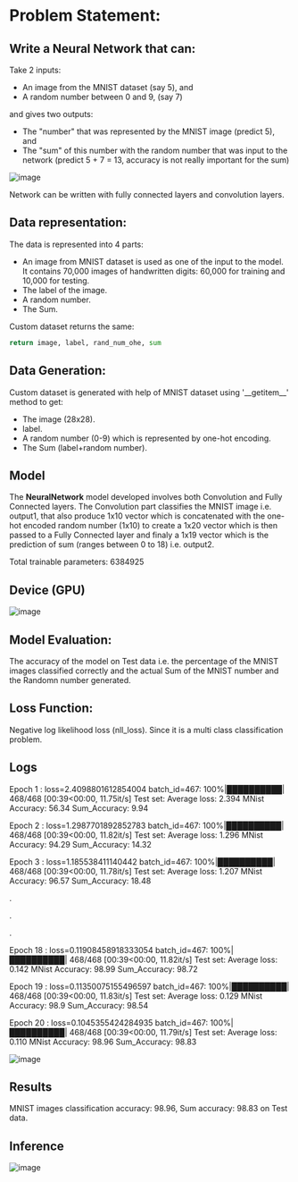 # Problem Statement:

## Write a Neural Network that can:
Take 2 inputs:

- An image from the MNIST dataset (say 5), and
- A random number between 0 and 9, (say 7)

and gives two outputs:
- The "number" that was represented by the MNIST image (predict 5), and
- The "sum" of this number with the random number that was input to the network (predict 5 + 7 = 13, accuracy is not really important for the sum)

![image](https://user-images.githubusercontent.com/48423396/137637066-e5a4294f-ab4a-4803-8266-d604c0660b0d.png)

Network can be written with fully connected layers and convolution layers.

## Data representation:

The data is represented into 4 parts:
- An image from MNIST dataset is used as one of the input to the model. It contains 70,000 images of handwritten digits: 60,000 for training and 10,000 for testing.
- The label of the image.
- A random number.
- The Sum. 

Custom dataset returns the same:
```python
return image, label, rand_num_ohe, sum
```

## Data Generation:

Custom dataset is generated with help of MNIST dataset using '\_\_getitem\_\_' method to get:
- The image (28x28).
- label.
- A random number (0-9) which is represented by one-hot encoding.
- The Sum (label+random number). 

## Model

The **NeuralNetwork** model developed involves both Convolution and Fully Connected layers. The Convolution part classifies the MNIST image i.e. output1, that also produce 1x10 vector which is concatenated with the one-hot encoded random number (1x10) to create a 1x20 vector which is then passed to a Fully Connected layer and finaly a 1x19 vector which is the prediction of sum (ranges between 0 to 18) i.e. output2.

Total trainable parameters: 6384925

## Device (GPU)
![image](https://user-images.githubusercontent.com/48423396/137644564-66f86caf-8cfd-4885-aeec-0e76f55ca973.png)


## Model Evaluation:
The accuracy of the model on Test data i.e. the percentage of the MNIST images classified correctly and the actual Sum of the MNIST number and the Randomn number generated.

## Loss Function:
Negative log likelihood loss (nll_loss). Since it is a multi class classification problem.

## Logs

Epoch 1 : 
loss=2.4098801612854004 batch_id=467: 100%|██████████| 468/468 [00:39<00:00, 11.75it/s]
Test set: Average loss: 2.394 MNist Accuracy: 56.34 Sum_Accuracy: 9.94

Epoch 2 : 
loss=1.2987701892852783 batch_id=467: 100%|██████████| 468/468 [00:39<00:00, 11.82it/s]
Test set: Average loss: 1.296 MNist Accuracy: 94.29 Sum_Accuracy: 14.32

Epoch 3 : 
loss=1.185538411140442 batch_id=467: 100%|██████████| 468/468 [00:39<00:00, 11.78it/s]
Test set: Average loss: 1.207 MNist Accuracy: 96.57 Sum_Accuracy: 18.48

.

.

.

Epoch 18 : 
loss=0.11908458918333054 batch_id=467: 100%|██████████| 468/468 [00:39<00:00, 11.82it/s]
Test set: Average loss: 0.142 MNist Accuracy: 98.99 Sum_Accuracy: 98.72

Epoch 19 : 
loss=0.11350075155496597 batch_id=467: 100%|██████████| 468/468 [00:39<00:00, 11.83it/s]
Test set: Average loss: 0.129 MNist Accuracy: 98.9 Sum_Accuracy: 98.54

Epoch 20 : 
loss=0.1045355424284935 batch_id=467: 100%|██████████| 468/468 [00:39<00:00, 11.79it/s]
Test set: Average loss: 0.110 MNist Accuracy: 98.96 Sum_Accuracy: 98.83

![image](https://user-images.githubusercontent.com/48423396/137644339-7fbed1e3-6251-452e-8fb6-6d0ffdf8c36b.png)

## Results
MNIST images classification accuracy: 98.96, Sum accuracy: 98.83 on Test data.

## Inference
![image](https://user-images.githubusercontent.com/48423396/137644235-c523ba0b-c451-4818-a494-21a72b676ba6.png)

